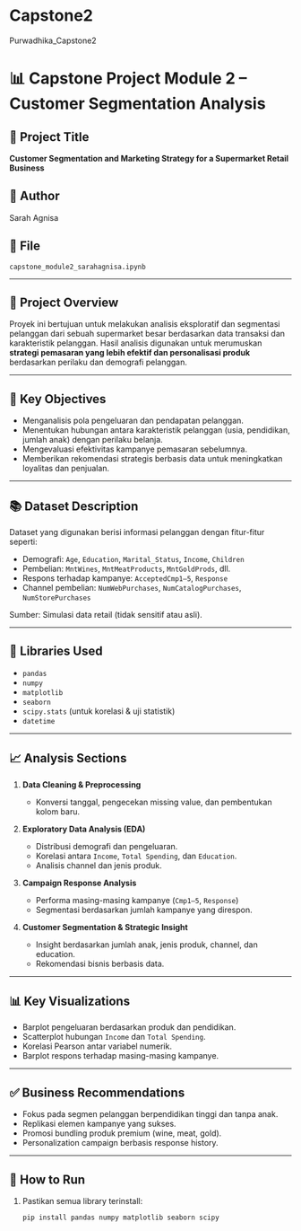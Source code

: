 # Capstone2
Purwadhika_Capstone2

# 📊 Capstone Project Module 2 – Customer Segmentation Analysis

## 📝 Project Title
**Customer Segmentation and Marketing Strategy for a Supermarket Retail Business**

## 👤 Author
Sarah Agnisa

## 📁 File
`capstone_module2_sarahagnisa.ipynb`

---

## 📌 Project Overview

Proyek ini bertujuan untuk melakukan analisis eksploratif dan segmentasi pelanggan dari sebuah supermarket besar berdasarkan data transaksi dan karakteristik pelanggan. Hasil analisis digunakan untuk merumuskan **strategi pemasaran yang lebih efektif dan personalisasi produk** berdasarkan perilaku dan demografi pelanggan.

---

## 🧠 Key Objectives

- Menganalisis pola pengeluaran dan pendapatan pelanggan.
- Menentukan hubungan antara karakteristik pelanggan (usia, pendidikan, jumlah anak) dengan perilaku belanja.
- Mengevaluasi efektivitas kampanye pemasaran sebelumnya.
- Memberikan rekomendasi strategis berbasis data untuk meningkatkan loyalitas dan penjualan.

---

## 📚 Dataset Description

Dataset yang digunakan berisi informasi pelanggan dengan fitur-fitur seperti:
- Demografi: `Age`, `Education`, `Marital_Status`, `Income`, `Children`
- Pembelian: `MntWines`, `MntMeatProducts`, `MntGoldProds`, dll.
- Respons terhadap kampanye: `AcceptedCmp1–5`, `Response`
- Channel pembelian: `NumWebPurchases`, `NumCatalogPurchases`, `NumStorePurchases`

Sumber: Simulasi data retail (tidak sensitif atau asli).

---

## 🔧 Libraries Used

- `pandas`
- `numpy`
- `matplotlib`
- `seaborn`
- `scipy.stats` (untuk korelasi & uji statistik)
- `datetime`

---

## 📈 Analysis Sections

1. **Data Cleaning & Preprocessing**  
   - Konversi tanggal, pengecekan missing value, dan pembentukan kolom baru.

2. **Exploratory Data Analysis (EDA)**  
   - Distribusi demografi dan pengeluaran.
   - Korelasi antara `Income`, `Total Spending`, dan `Education`.
   - Analisis channel dan jenis produk.

3. **Campaign Response Analysis**  
   - Performa masing-masing kampanye (`Cmp1–5`, `Response`)
   - Segmentasi berdasarkan jumlah kampanye yang direspon.

4. **Customer Segmentation & Strategic Insight**  
   - Insight berdasarkan jumlah anak, jenis produk, channel, dan education.
   - Rekomendasi bisnis berbasis data.

---

## 📊 Key Visualizations

- Barplot pengeluaran berdasarkan produk dan pendidikan.
- Scatterplot hubungan `Income` dan `Total Spending`.
- Korelasi Pearson antar variabel numerik.
- Barplot respons terhadap masing-masing kampanye.

---

## ✅ Business Recommendations

- Fokus pada segmen pelanggan berpendidikan tinggi dan tanpa anak.
- Replikasi elemen kampanye yang sukses.
- Promosi bundling produk premium (wine, meat, gold).
- Personalization campaign berbasis response history.

---

## 🚀 How to Run

1. Pastikan semua library terinstall:
   ```bash
   pip install pandas numpy matplotlib seaborn scipy

